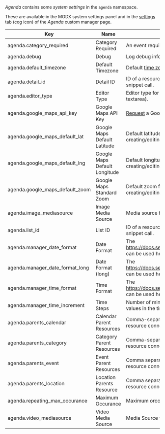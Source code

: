_Agenda_ contains some _system settings_ in the `agenda` namespace.

These are available in the MODX system settings panel and in the [settings](02_Custom_Manager_Page/07_Settings) tab (cog icon) of the _Agenda_ custom manager page.

Key | Name | Description | Default
----|------|-------------|--------
agenda.category_required | Category Required | An event requires a category. | Yes
agenda.debug | Debug | Log debug informations in MODX error log. | No
agenda.default_timezone | Default Timezone | Default [time zone](https://www.php.net/manual/en/timezones.php) for events. | Europe/Berlin
agenda.detail_id | Detail ID | ID of a resource containing AgendaDetail snippet call. | -
agenda.editor_type | Editor Type | Editor type for text fields (htmleditor or textarea). | htmleditor
agenda.google_maps_api_key | Google Maps API Key | [Request](https://developers.google.com/maps/documentation/javascript/get-api-key) a Google Maps API Key. | -
agenda.google_maps_default_lat | Google Maps Default Latitude | Default latitude for the displayed map when creating/editing a location. | 51.977825
agenda.google_maps_default_lng | Google Maps Default Longitude | Default longitude for the displayed map when creating/editing a location. | 7.291066
agenda.google_maps_default_zoom | Google Maps Standard Zoom | Default zoom for the displayed map when creating/editing a location. | 9
agenda.image_mediasource | Image Media Source | Media source for event images | 1
agenda.list_id | List ID | ID of a resource containing an AgendaList snippet call. | -
agenda.manager_date_format | Date Format | The https://docs.sencha.com/extjs/3.4.0/#!/api/Date can be used here. | d.m.Y
agenda.manager_date_format_long | Date Format (long) | The https://docs.sencha.com/extjs/3.4.0/#!/api/Date can be used here. | l, d.m.Y
agenda.manager_time_format | Time Format | The https://docs.sencha.com/extjs/3.4.0/#!/api/Date can be used here. | G:i
agenda.manager_time_increment | Time Steps | Number of minutes between individual time values ​​in the time selection field. | 15
agenda.parents_calendar | Calendar Parent Resources | Comma-separated list of parent resources for a resource connected with a calendar. | -
agenda.parents_category | Category Parent Resources | Comma-separated list of parent resources for a resource connected with a category | -
agenda.parents_event | Event Parent Resources | Comma separated list of parent resources for a resource connected with an event. | -
agenda.parents_location | Location Parents Resource | Comma separated list of parent resources for a resource connected with a location. | -
agenda.repeating_max_occurance | Maximum Occurance | Maximum orccurance of recurring events | 100
agenda.video_mediasource | Video Media Source | Media Source for Event Videos | 1
